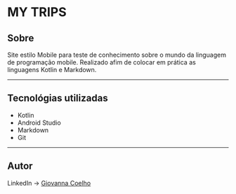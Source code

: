 # MY TRIPS

## Sobre 
Site estilo Mobile para teste de conhecimento sobre o mundo da linguagem de programação mobile. Realizado afim de colocar em prática as linguagens Kotlin e Markdown.
___

## Tecnológias utilizadas
- Kotlin
- Android Studio
- Markdown
- Git
___

## Autor
LinkedIn -> [Giovanna Coelho](https://www.linkedin.com/in/giovanna-gilio-479505327/)
